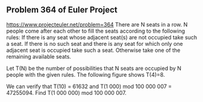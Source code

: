 ## Problem 364 of Euler Project 
https://www.projecteuler.net/problem=364
There are N seats in a row. N people come after each other to fill the seats according to the following rules:
If there is any seat whose adjacent seat(s) are not occupied take such a seat.
If there is no such seat and there is any seat for which only one adjacent seat is occupied take such a seat.
Otherwise take one of the remaining available seats. 

Let T(N) be the number of possibilities that N seats are occupied by N people with the given rules. The following figure shows T(4)=8.




We can verify that T(10) = 61632 and T(1 000) mod 100 000 007 = 47255094.
Find T(1 000 000) mod 100 000 007.